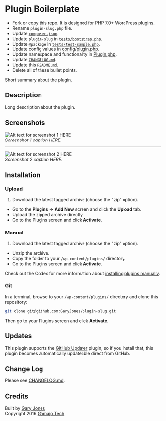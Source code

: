 # Plugin Boilerplate

* Fork or copy this repo. It is designed for PHP 7.0+ WordPress plugins.
* Rename `plugin-slug.php` file.
* Update [`composer.json`](composer.json).
* Update `plugin-slug` in [`tests/bootstrap.php`](tests/bootstrap.php).
* Update `@package` in [`tests/test-sample.php`](tests/test-sample.php).
* Update config values in [config/plugin.php](config/plugin.php).
* Update namespace and functionality in [Plugin.php](src/Plugin.php).
* Update [`CHANGELOG.md`](CHANGELOG.md).
* Update this [`README.md`](README.md).
* Delete all of these bullet points. 

Short summary about the plugin.

## Description 

Long description about the plugin.

## Screenshots

![Alt text for screenshot 1 HERE](assets-repo/screenshot-1.png)  
_Screenshot 1 caption HERE._

---

![Alt text for screenshot 2 HERE](assets-repo/screenshot-2.png)  
_Screenshot 2 caption HERE._


## Installation

### Upload

1. Download the latest tagged archive (choose the "zip" option).
* Go to the __Plugins__ → __Add New__ screen and click the __Upload__ tab.
* Upload the zipped archive directly.
* Go to the Plugins screen and click __Activate__.

### Manual

1. Download the latest tagged archive (choose the "zip" option).
* Unzip the archive.
* Copy the folder to your `/wp-content/plugins/` directory.
* Go to the Plugins screen and click __Activate__.

Check out the Codex for more information about [installing plugins manually](http://codex.wordpress.org/Managing_Plugins#Manual_Plugin_Installation).

### Git

In a terminal, browse to your `/wp-content/plugins/` directory and clone this repository:

~~~sh
git clone git@github.com:GaryJones/plugin-slug.git
~~~

Then go to your Plugins screen and click __Activate__.

## Updates

This plugin supports the [GitHub Updater](https://github.com/afragen/github-updater) plugin, so if you install that, this plugin becomes automatically updateable direct from GitHub.

## Change Log

Please see [CHANGELOG.md](CHANGELOG.md).

## Credits

Built by [Gary Jones](https://twitter.com/GaryJ)  
Copyright 2016 [Gamajo Tech](https://gamajo.com)
